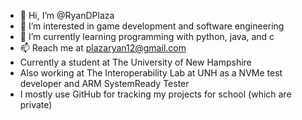 - 👋 Hi, I’m @RyanDPlaza
- 👀 I’m interested in game development and software engineering
- 🌱 I’m currently learning programming with python, java, and c
- 📫 Reach me at plazaryan12@gmail.com
- Currently a student at The University of New Hampshire
- Also working at The Interoperability Lab at UNH as a NVMe test developer and ARM SystemReady Tester
- I mostly use GitHub for tracking my projects for school (which are private)

<!---
RyanDPlaza/RyanDPlaza is a ✨ special ✨ repository because its `README.md` (this file) appears on your GitHub profile.
You can click the Preview link to take a look at your changes.
--->
